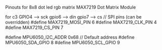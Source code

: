 Pinouts for 8x8 dot led rgb matrix MAX7219 Dot Matrix Module

for c3 
GPIO4 --> sck 
gpio6 --> din
gpio7 --> cs 
// SPI pins (can be overridden)
#define MAX7219_MOSI_PIN 6
#define MAX7219_CLK_PIN 4
#define MAX7219_CS_PIN 7



#define MPU6050_I2C_ADDR        0x68  // Default address
#define MPU6050_SDA_GPIO        8
#define MPU6050_SCL_GPIO        9